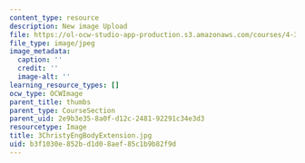 ```yaml
---
content_type: resource
description: New image Upload
file: https://ol-ocw-studio-app-production.s3.amazonaws.com/courses/4-301-introduction-to-the-visual-arts-spring-2007/b3f1030e852bd1d08aef85c1b9b82f9d_3ChristyEngBodyExtension.jpg
file_type: image/jpeg
image_metadata:
  caption: ''
  credit: ''
  image-alt: ''
learning_resource_types: []
ocw_type: OCWImage
parent_title: thumbs
parent_type: CourseSection
parent_uid: 2e9b3e35-8a0f-d12c-2481-92291c34e3d3
resourcetype: Image
title: 3ChristyEngBodyExtension.jpg
uid: b3f1030e-852b-d1d0-8aef-85c1b9b82f9d
---
```


